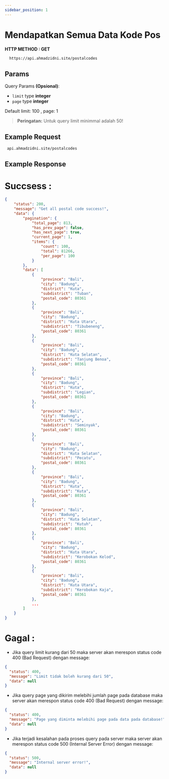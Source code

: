 ```yaml
---
sidebar_position: 1
---
```


# Mendapatkan Semua Data Kode Pos

**HTTP METHOD : GET**

```txt title="endpoint"
  https://api.ahmadzidni.site/postalcodes
```

## Params

Query Params **(Opsional)**:

- `limit` type **integer**
- `page` type **integer**

Default limit: 100 , page: 1

> **Peringatan:** Untuk query limit minimmal adalah 50!

## Example Request

```txt title="GET"
 api.ahmadzidni.site/postalcodes
```

## Example Response

# Succsess :

```json title="200"
{
    "status": 200,
    "message": "Get all postal code success!",
    "data": {
        "pagination": {
            "total_page": 813,
            "has_prev_page": false,
            "has_next_page": true,
            "current_page": 1,
            "items": {
                "count": 100,
                "total": 81266,
                "per_page": 100
            }
        },
        "data": [
            {
                "province": "Bali",
                "city": "Badung",
                "district": "Kuta",
                "subdistrict": "Tuban",
                "postal_code": 80361
            },
            {
                "province": "Bali",
                "city": "Badung",
                "district": "Kuta Utara",
                "subdistrict": "Tibubeneng",
                "postal_code": 80361
            },
            {
                "province": "Bali",
                "city": "Badung",
                "district": "Kuta Selatan",
                "subdistrict": "Tanjung Benoa",
                "postal_code": 80361
            },
            {
                "province": "Bali",
                "city": "Badung",
                "district": "Kuta",
                "subdistrict": "Legian",
                "postal_code": 80361
            },
            {
                "province": "Bali",
                "city": "Badung",
                "district": "Kuta",
                "subdistrict": "Seminyak",
                "postal_code": 80361
            },
            {
                "province": "Bali",
                "city": "Badung",
                "district": "Kuta Selatan",
                "subdistrict": "Pecatu",
                "postal_code": 80361
            },
            {
                "province": "Bali",
                "city": "Badung",
                "district": "Kuta",
                "subdistrict": "Kuta",
                "postal_code": 80361
            },
            {
                "province": "Bali",
                "city": "Badung",
                "district": "Kuta Selatan",
                "subdistrict": "Kutuh",
                "postal_code": 80361
            },
            {
                "province": "Bali",
                "city": "Badung",
                "district": "Kuta Utara",
                "subdistrict": "Kerobokan Kelod",
                "postal_code": 80361
            },
            {
                "province": "Bali",
                "city": "Badung",
                "district": "Kuta Utara",
                "subdistrict": "Kerobokan Kaja",
                "postal_code": 80361
            },
            ...
        ]
    }
}
```

# Gagal :

- Jika query limit kurang dari 50 maka server akan merespon status code 400 (Bad Request) dengan message:

```json title="400"
{
  "status": 400,
  "message": "Limit tidak boleh kurang dari 50",
  "data": null
}
```

- Jika query page yang dikirim melebihi jumlah page pada database maka server akan merespon status code 400 (Bad Request) dengan message:

```json title="400"
{
  "status": 400,
  "message": "Page yang diminta melebihi page pada data pada database!",
  "data": null
}
```

- Jika terjadi kesalahan pada proses query pada server maka server akan merespon status code 500 (Internal Server Error) dengan message:

```json title="500"
{
  "status": 500,
  "message": "Internal server error!",
  "data": null
}
```

<!--
- `src/pages/index.js` → `localhost:3000/`
- `src/pages/foo.md` → `localhost:3000/foo`
- `src/pages/foo/bar.js` → `localhost:3000/foo/bar`

## Create your first React Page

Create a file at `src/pages/my-react-page.js`:

```jsx title="src/pages/my-react-page.js"
import React from "react";
import Layout from "@theme/Layout";

export default function MyReactPage() {
  return (
    <Layout>
      <h1>My React page</h1>
      <p>This is a React page</p>
    </Layout>
  );
}
```

A new page is now available at [http://localhost:3000/my-react-page](http://localhost:3000/my-react-page).

## Create your first Markdown Page

Create a file at `src/pages/my-markdown-page.md`:

```mdx title="src/pages/my-markdown-page.md"
# My Markdown page

This is a Markdown page
```

A new page is now available at [http://localhost:3000/my-markdown-page](http://localhost:3000/my-markdown-page). -->
